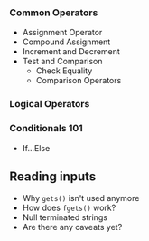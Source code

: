 ### Common Operators
- Assignment Operator
- Compound Assignment 
- Increment and Decrement
- Test and Comparison
  - Check Equality
  - Comparison Operators

### Logical Operators

### Conditionals 101
- If...Else

## Reading inputs
- Why `gets()` isn't used anymore
- How does `fgets()` work?
- Null terminated strings
- Are there any caveats yet?

